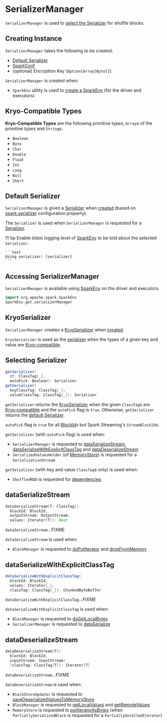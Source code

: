# SerializerManager

`SerializerManager` is used to [select the Serializer](#getSerializer) for shuffle blocks.

## Creating Instance

`SerializerManager` takes the following to be created:

* [Default Serializer](#defaultSerializer)
* <span id="conf"> [SparkConf](../SparkConf.md)
* <span id="encryptionKey"> (optional) Encryption Key (`Option[Array[Byte]]`)

`SerializerManager` is created when:

* `SparkEnv` utility is used to [create a SparkEnv](../SparkEnv.md#create) (for the driver and executors)

## <span id="canUseKryo"> Kryo-Compatible Types

**Kryo-Compatible Types** are the following primitive types, `Array`s of the primitive types and `String`s:

* `Boolean`
* `Byte`
* `Char`
* `Double`
* `Float`
* `Int`
* `Long`
* `Null`
* `Short`

## <span id="defaultSerializer"> Default Serializer

`SerializerManager` is given a [Serializer](Serializer.md) when [created](#creating-instance) (based on [spark.serializer](../configuration-properties.md#spark.serializer) configuration property).

The `Serializer` is used when `SerializerManager` is requested for a [Serializer](#getSerializer).

!!! tip
    Enable `DEBUG` logging level of [SparkEnv](../SparkEnv.md#logging) to be told about the selected `Serializer`.

    ```text
    Using serializer: [serializer]
    ```

## <span id="SparkEnv"> Accessing SerializerManager

`SerializerManager` is available using [SparkEnv](../SparkEnv.md#serializerManager) on the driver and executors.

```scala
import org.apache.spark.SparkEnv
SparkEnv.get.serializerManager
```

## <span id="kryoSerializer"> KryoSerializer

`SerializerManager` creates a [KryoSerializer](KryoSerializer.md) when [created](#creating-instance).

`KryoSerializer` is used as the [serializer](#getSerializer) when the types of a given key and value are [Kryo-compatible](#canUseKryo).

## <span id="getSerializer"> Selecting Serializer

```scala
getSerializer(
  ct: ClassTag[_],
  autoPick: Boolean): Serializer
getSerializer(
  keyClassTag: ClassTag[_],
  valueClassTag: ClassTag[_]): Serializer
```

`getSerializer` returns the [KryoSerializer](#kryoSerializer) when the given `ClassTag`s are [Kryo-compatible](#canUseKryo) and the `autoPick` flag is `true`. Otherwise, `getSerializer` returns the [default Serializer](#defaultSerializer).

`autoPick` flag is `true` for all [BlockId](../storage/BlockId.md)s but Spark Streaming's `StreamBlockId`s.

`getSerializer` (with `autoPick` flag) is used when:

* `SerializerManager` is requested to [dataSerializeStream](#dataSerializeStream), [dataSerializeWithExplicitClassTag](#dataSerializeWithExplicitClassTag) and [dataDeserializeStream](#dataDeserializeStream)
* `SerializedValuesHolder` (of [MemoryStore](../storage/MemoryStore.md)) is requested for a `SerializationStream`

`getSerializer` (with key and value `ClassTag`s only) is used when:

* `ShuffledRDD` is requested for [dependencies](../rdd/ShuffledRDD.md#getDependencies)

## <span id="dataSerializeStream"> dataSerializeStream

```scala
dataSerializeStream[T: ClassTag](
  blockId: BlockId,
  outputStream: OutputStream,
  values: Iterator[T]): Unit
```

`dataSerializeStream`...FIXME

`dataSerializeStream` is used when:

* `BlockManager` is requested to [doPutIterator](../storage/BlockManager.md#doPutIterator) and [dropFromMemory](../storage/BlockManager.md#dropFromMemory)

## <span id="dataSerializeWithExplicitClassTag"> dataSerializeWithExplicitClassTag

```scala
dataSerializeWithExplicitClassTag(
  blockId: BlockId,
  values: Iterator[_],
  classTag: ClassTag[_]): ChunkedByteBuffer
```

`dataSerializeWithExplicitClassTag`...FIXME

`dataSerializeWithExplicitClassTag` is used when:

* `BlockManager` is requested to [doGetLocalBytes](../storage/BlockManager.md#doGetLocalBytes)
* `SerializerManager` is requested to [dataSerialize](#dataSerialize)

## <span id="dataDeserializeStream"> dataDeserializeStream

```scala
dataDeserializeStream[T](
  blockId: BlockId,
  inputStream: InputStream)
  (classTag: ClassTag[T]): Iterator[T]
```

`dataDeserializeStream`...FIXME

`dataDeserializeStream` is used when:

* `BlockStoreUpdater` is requested to [saveDeserializedValuesToMemoryStore](../storage/BlockStoreUpdater.md#saveDeserializedValuesToMemoryStore)
* `BlockManager` is requested to [getLocalValues](../storage/BlockManager.md#getLocalValues) and [getRemoteValues](../storage/BlockManager.md#getRemoteValues)
* `MemoryStore` is requested to [putIteratorAsBytes](../storage/MemoryStore.md#putIteratorAsBytes) (when `PartiallySerializedBlock` is requested for a `PartiallyUnrolledIterator`)
